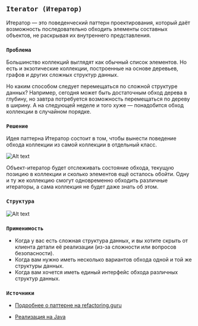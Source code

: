 ## `Iterator (Итератор)`

Итератор — это поведенческий паттерн проектирования, который даёт возможность последовательно обходить элементы 
составных объектов, не раскрывая их внутреннего представления.

### `Проблема`

Большинство коллекций выглядят как обычный список элементов. Но есть и экзотические коллекции, построенные на основе 
деревьев, графов и других сложных структур данных.

Но каким способом следует перемещаться по сложной структуре данных? Например, сегодня может быть достаточным обход 
дерева в глубину, но завтра потребуется возможность перемещаться по дереву в ширину. А на следующей неделе и 
того хуже — понадобится обход коллекции в случайном порядке.

### `Решение`

Идея паттерна Итератор состоит в том, чтобы вынести поведение обхода коллекции из самой коллекции в отдельный класс.

![Alt text](https://refactoring.guru/images/patterns/diagrams/iterator/solution1-2x.png)

Объект-итератор будет отслеживать состояние обхода, текущую позицию в коллекции и сколько элементов ещё осталось обойти. 
Одну и ту же коллекцию смогут одновременно обходить различные итераторы, а сама коллекция не будет даже знать об этом.

### `Структура`

![Alt text](https://refactoring.guru/images/patterns/diagrams/iterator/example-2x.png)

### `Применимость`
 
- Когда у вас есть сложная структура данных, и вы хотите скрыть от клиента детали её реализации 
(из-за сложности или вопросов безопасности).
- Когда вам нужно иметь несколько вариантов обхода одной и той же структуры данных.
- Когда вам хочется иметь единый интерфейс обхода различных структур данных.

### `Источники`

- [Подробнее о паттерне на refactoring.guru](https://refactoring.guru/ru/design-patterns/iterator)

- [Реализация на Java](https://refactoring.guru/ru/design-patterns/iterator/java/example)